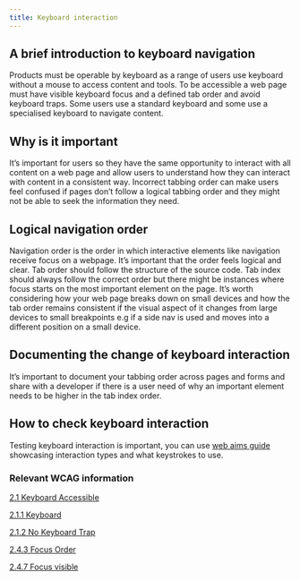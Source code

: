 ```yaml
---
title: Keyboard interaction
---
```


## A brief introduction to keyboard navigation

Products must be operable by keyboard as a range of users use keyboard without a mouse to access content and tools. To be accessible a web page must have visible keyboard focus and a defined tab order and avoid keyboard traps. Some users use a standard keyboard and some use a specialised keyboard to navigate content.

## Why is it important

It’s important for users so they have the same opportunity to interact with all content on a web page and allow users to understand how they can interact with content in a consistent way. Incorrect tabbing order can make users feel confused if pages don’t follow a logical tabbing order and they might not be able to seek the information they need.

## Logical navigation order

Navigation order is the order in which interactive elements like navigation receive focus on a webpage. It’s important that the order feels logical and clear. Tab order should follow the structure of the source code. Tab index should always follow the correct order but there might be instances where focus starts on the most important element on the page. It’s worth considering how your web page breaks down on small devices and how the tab order remains consistent if the visual aspect of it changes from large devices to small breakpoints e.g if a side nav is used and moves into a different position on a small device.

## Documenting the change of keyboard interaction

It’s important to document your tabbing order across pages and forms and share with a developer if there is a user need of why an important element needs to be higher in the tab index order.

## How to check keyboard interaction

Testing keyboard interaction is important, you can use [web aims guide](https://webaim.org/techniques/keyboard/) showcasing interaction types and what keystrokes to use.

### Relevant WCAG information

[2.1 Keyboard Accessible](https://www.w3.org/WAI/WCAG21/Understanding/keyboard-accessible.html)

[2.1.1 Keyboard](https://www.w3.org/WAI/WCAG21/Understanding/keyboard.html)

[2.1.2 No Keyboard Trap](https://www.w3.org/WAI/WCAG21/Understanding/no-keyboard-trap)

[2.4.3 Focus Order](https://www.w3.org/WAI/WCAG21/Understanding/focus-order.html)

[2.4.7 Focus visible](https://www.w3.org/WAI/WCAG21/Understanding/focus-visible.html)
